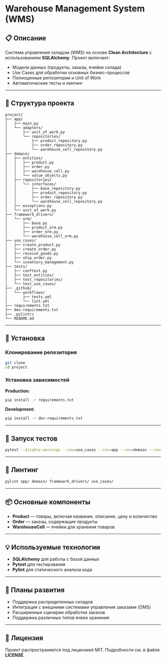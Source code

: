
# Warehouse Management System (WMS)

## 📋 Описание
Система управления складом (WMS) на основе **Clean Architecture** с использованием **SQLAlchemy**. Проект включает:
- Модели данных (продукты, заказы, ячейки склада)
- Use Cases для обработки основных бизнес-процессов
- Полноценные репозитории и Unit of Work
- Автоматические тесты и линтинг

---

## 📂 Структура проекта

```
project/
├── app/
│   ├── main.py
│   └── adapters/
│       ├── unit_of_work.py
│       └── repositories/
│           ├── product_repository.py
│           ├── order_repository.py
│           └── warehouse_cell_repository.py
├── domain/
│   ├── entities/
│   │   ├── product.py
│   │   ├── order.py
│   │   ├── warehouse_cell.py
│   │   └── value_objects.py
│   ├── repositories/
│   │   └── interfaces/
│   │       ├── base_repository.py
│   │       ├── product_repository.py
│   │       ├── order_repository.py
│   │       └── warehouse_cell_repository.py
│   ├── exceptions.py
│   └── unit_of_work.py
├── framework_drivers/
│   └── orm/
│       ├── base.py
│       ├── product_orm.py
│       ├── order_orm.py
│       └── warehouse_cell_orm.py
├── use_cases/
│   ├── create_product.py
│   ├── create_order.py
│   ├── receive_goods.py
│   ├── ship_order.py
│   └── inventory_management.py
├── tests/
│   ├── conftest.py
│   ├── test_entities/
│   ├── test_repositories/
│   └── test_use_cases/
├── .github/
│   └── workflows/
│       ├── tests.yml
│       └── lint.yml
├── requirements.txt
├── dev-requirements.txt
├── .pylintrc
└── README.md
```

---

## 🚀 Установка

### Клонирование репозитория
```bash
git clone
cd project
```

### Установка зависимостей
**Production:**
```bash
pip install -r requirements.txt
```

**Development:**
```bash
pip install -r dev-requirements.txt
```

---

## 🧪 Запуск тестов

```bash
pytest --disable-warnings --cov=use_cases --cov=app --cov=domain --cov=framework_drivers
```

---

## 📝 Линтинг

```bash
pylint app/ domain/ framework_drivers/ use_cases/
```

---

## 📦 Основные компоненты

- **Product** — товары, включая название, описание, цену и количество
- **Order** — заказы, содержащие продукты
- **WarehouseCell** — ячейки для хранения товаров

---

## 💡 Используемые технологии

- **SQLAlchemy** для работы с базой данных
- **Pytest** для тестирования
- **Pylint** для статического анализа кода

---

## 🌱 Планы развития

- Поддержка распределенных складов
- Интеграция с внешними системами управления заказами (OMS)
- Расширенные сценарии обработки заказов
- Поддержка различных типов ячеек хранения

---

## 📄 Лицензия

Проект распространяется под лицензией MIT. Подробности см. в файле **LICENSE**.
